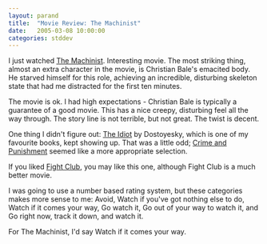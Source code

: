```yaml
---
layout: parand
title:  "Movie Review: The Machinist"
date:   2005-03-08 10:00:00
categories: stddev
---
```

I just watched [The Machinist](/web/20120203012136/http://www.imdb.com/title/tt0361862/). Interesting movie. The most striking thing, almost an extra character in the movie, is Christian Bale's emacited body. He starved himself for this role, achieving an incredible, disturbing skeleton state that had me distracted for the first ten minutes.

The movie is ok. I had high expectations - Christian Bale is typically a guarantee of a good movie. This has a nice creepy, disturbing feel all the way through. The story line is not terrible, but not great. The twist is decent. 

One thing I didn't figure out: [The Idiot](/web/20120203012136/http://www.amazon.com/exec/obidos/redirect?tag=parandcom-20&path=ASIN/0192834118/qid=1110439513/sr=2-1/ref=pd_bbs_b_2_1/) by Dostoyesky, which is one of my favourite books, kept showing up. That was a little odd; [Crime and Punishment](/web/20120203012136/http://www.amazon.com/exec/obidos/redirect?tag=parandcom-20&path=tg/detail/-/0679420290/qid=1110439643/sr=1-1/ref=sr_1_1/?v=glance&s=books) seemed like a more appropriate selection.

If you liked [Fight Club](/web/20120203012136/http://www.imdb.com/title/tt0137523/), you may like this one, although Fight Club is a much better movie. 

I was going to use a number based rating system, but these categories makes more sense to me: Avoid, Watch if you've got nothing else to do, Watch if it comes your way, Go watch it, Go out of your way to watch it, and Go right now, track it down, and watch it.

For The Machinist, I'd say Watch if it comes your way.
